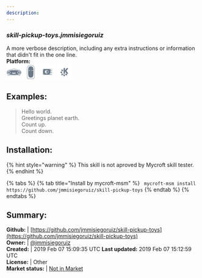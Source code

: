 ```yaml
---
description: 
---
```


### _skill-pickup-toys.jmmisiegoruiz_  
A more verbose description, including any extra instructions or
information that didn't fit in the one line.  
**Platform:**  
 ![Mark I](../.gitbook/assets/mark-1-icon.png)  ![Mark II](../.gitbook/assets/mark-2-icon.png)  ![Picroft](../.gitbook/assets/picroft-icon.png)  ![plasmoid](../.gitbook/assets/kde.png)   
## Examples:  
> Hello world.  
> Greetings planet earth.  
> Count up.  
> Count down.  
  
## Installation:  
{% hint style="warning" %}
This skill is not aproved by Mycroft skill tester.
{% endhint %}
    
{% tabs %}
{% tab title="Install by mycroft-msm" %}
``` mycroft-msm install https://github.com/jmmisiegoruiz/skill-pickup-toys```
{% endtab %}
  {% endtabs %}
    
## Summary:  
**Github:** | [https://github.com/jmmisiegoruiz/skill-pickup-toys](https://github.com/jmmisiegoruiz/skill-pickup-toys)  
**Owner:** | [@jmmisiegoruiz](https://github.com/jmmisiegoruiz)  
**Created:** | 2019 Feb 07 15:09:35 UTC  **Last updated:** 2019 Feb 07 15:12:59 UTC  
**License:** | Other  
**Market status:** | [Not in Market](https://market.mycroft.ai/skill/)  
